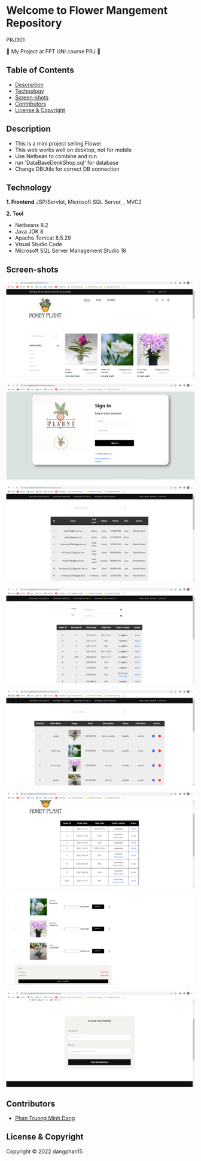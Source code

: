 # Welcome to Flower Mangement Repository

PRJ301 

:wave: My Project at FPT UNI course PRJ :wave:

## Table of Contents
- [Description](#description)
- [Technology](#technology)
- [Screen-shots](#preview-screenshot)
- [Contributors](#contributors)
- [License & Copyright](#license--copyright)

## Description
- This is a mini project selling Flower
- This web works well on desktop, not for mobile
- Use Netbean to combine and run
- run 'DataBaseDenkShop.sql' for database
- Change DBUtils for correct DB connection

## Technology
**1. Frontend**
  JSP/Servlet, Microsoft SQL Server, , MVC2

**2. Tool**
  - Netbeans 8.2
  - Java JDK 8
  - Apache Tomcat 8.5.29
  - Visual Studio Code
  - Microsoft SQL Server Management Studio 18

## Screen-shots

![home-page-web](https://github.com/dangphan15/WebPlant/blob/main/screenshot/home-page-web-plant.png)

![login-page](https://github.com/dangphan15/WebPlant/blob/main/screenshot/login-page.png)

![admin-page-1](https://github.com/dangphan15/WebPlant/blob/main/screenshot/admin-page-1.png)

![admin-page-2](https://github.com/dangphan15/WebPlant/blob/main/screenshot/admin-page-2.png)

![admin-page-3](https://github.com/dangphan15/WebPlant/blob/main/screenshot/admin-page-3.png)

![order-page-for-user](https://github.com/dangphan15/WebPlant/blob/main/screenshot/order.png)

![shopping-cart](https://github.com/dangphan15/WebPlant/blob/main/screenshot/shopping-cart.png)

![update-info](https://github.com/dangphan15/WebPlant/blob/main/screenshot/update-info-page.png)

## Contributors
- [Phan Truong Minh Dang](https://github.com/dangphan15)

## License & Copyright
 Copyright &#169; 2022 dangphan15